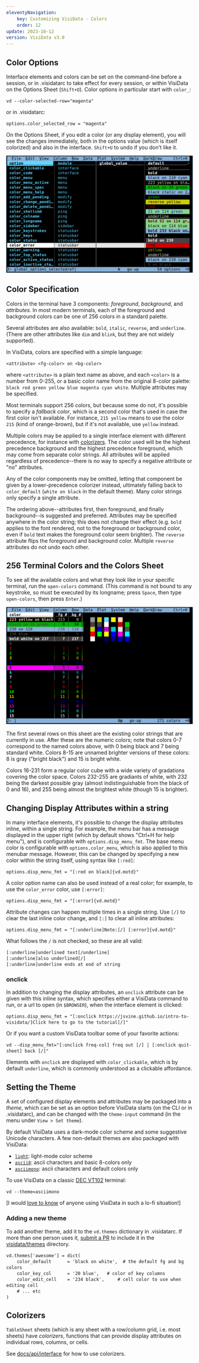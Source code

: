 ```yaml
---
eleventyNavigation:
    key: Customizing VisiData - Colors
    order: 12
update: 2023-10-12
version: VisiData v3.0
---
```


## Color Options

Interface elements and colors can be set on the command-line before a session, or in .visidatarc to take effect for every session, or within VisiData on the Options Sheet (`Shift+O`).  Color options in particular start with `color_`:

    vd --color-selected-row="magenta"

or in .visidatarc:

    options.color_selected_row = "magenta"

On the Options Sheet, if you edit a color (or any display element), you will see the changes immediately, both in the options value (which is itself colorized) and also in the interface.  `Shift+U` to undo if you don't like it.

![vd color options sheet](/docs/assets/vd-screenshot-options-colors.png)

## Color Specification

Colors in the terminal have 3 components: *foreground*, *background*, and *attributes*.
In most modern terminals, each of the foreground and background colors can be one of 256 colors in a standard palette.

Several attributes are also available: `bold`, `italic`, `reverse`, and `underline`.  (There are other attributes like `dim` and `blink`, but they are not widely supported).

In VisiData, colors are specified with a simple language:

    <attribute> <fg-color> on <bg-color>

where `<attribute>` is a plain text name as above, and each `<color>` is a number from 0-255, or a basic color name from the original 8-color palette: `black red green yellow blue magenta cyan white`.
Multiple attributes may be specified.

Most terminals support 256 colors, but because some do not, it's possible to specify a *fallback color*, which is a second color that's used in case the first color isn't available.
For instance, `215 yellow` means to use the color `215` (kind of orange-brown), but if it's not available, use `yellow` instead.

Multiple colors may be applied to a single interface element with different precedence, for instance with [colorizers](docs/api/interface).
The color used will be the highest precedence background and the highest precedence foreground, which may come from separate color strings.  All attributes will be applied regardless of precedence--there is no way to specify a negative attribute or "no" attributes.

Any of the color components may be omitted, letting that component be given by a lower-precedence colorizer instead, ultimately falling back to `color_default` (`white on black` in the default theme).
Many color strings only specify a single attribute.

The ordering above--attributes first, then foreground, and finally background--is suggested and preferred.
Attributes may be specified anywhere in the color string; this does not change their effect (e.g. `bold` applies to the font rendered, not to the foreground or background color, even if `bold` text makes the foreground color seem brighter).
The `reverse` attribute flips the foreground and background color.  Multiple `reverse` attributes do not undo each other.

## 256 Terminal Colors and the Colors Sheet

To see all the available colors and what they look like in your specific terminal, run the `open-colors` command.  (This command is not bound to any keystroke, so must be executed by its longname; press `Space`, then type `open-colors`, then press `Enter`.)

![vd open-colors](/docs/assets/vd-screenshot-colors-sheet.png)

The first several rows on this sheet are the existing color strings that are currently in use.
After these are the numeric colors; note that colors 0-7 correspond to the named colors above, with 0 being black and 7 being standard white.  Colors 8-15 are unnamed brighter versions of these colors: 8 is gray ("bright black") and 15 is bright white.

Colors 16-231 form a regular color cube with a wide variety of gradations covering the color space.
Colors 232-255 are gradiants of white, with 232 being the darkest possible gray (almost indistinguishable from the black of 0 and 16), and 255 being almost the brightest white (though 15 is brighter).

## Changing Display Attributes within a string

In many interface elements, it's possible to change the display attributes inline, within a single string.
For example, the menu bar has a message displayed in the upper right (which by default shows "Ctrl+H for help menu"), and is configurable with `options.disp_menu_fmt`.
The base menu color is configurable with `options.color_menu`, which is also applied to this menubar message.
However, this can be changed by specifying a new color within the string itself, using syntax like `[:red]`:

    options.disp_menu_fmt = "[:red on black]{vd.motd}"

A color option name can also be used instead of a real color; for example, to use the `color_error` color, use `[:error]`:

    options.disp_menu_fmt = "[:error]{vd.motd}"

Attribute changes can happen multiple times in a single string.
Use `[/]` to clear the last inline color change, and `[:]` to clear all inline attributes:

    options.disp_menu_fmt = "[:underline]Note:[/] [:error]{vd.motd}"

What follows the `/` is not checked, so these are all valid:

    [:underline]underlined text[/underline]
    [:underline]also underlined[/]
    [:underline]underline ends at end of string

### onclick

In addition to changing the display attributes, an `onclick` attribute can be given with this inline syntax, which specifies either a VisiData command to run, or a url to open (in `$BROWSER`), when the interface element is clicked:

    options.disp_menu_fmt = "[:onclick https://jsvine.github.io/intro-to-visidata/]Click here to go to the tutorial[/]"

Or if you want a custom VisiData toolbar some of your favorite actions:

    vd --disp_menu_fmt="[:onclick freq-col] freq out [/] | [:onclick quit-sheet] back [/]"

Elements with `onclick` are displayed with `color_clickable`, which is by default `underline`, which is commonly understood as a clickable affordance.

## Setting the Theme

A set of configured display elements and attributes may be packaged into a *theme*, which can be set as an option before VisiData starts (on the CLI or in .visidatarc), and can be changed with the `theme-input` command (in the menu under `View > Set theme`).

By default VisiData uses a dark-mode color scheme and some suggestive Unicode characters.
A few non-default themes are also packaged with VisiData:

- [`light`](https://github.com/saulpw/visidata/blob/develop/visidata/themes/light.py): light-mode color scheme
- [`ascii8`](https://github.com/saulpw/visidata/blob/develop/visidata/themes/ascii8.py): ascii characters and basic 8-colors only
- [`asciimono`](https://github.com/saulpw/visidata/blob/develop/visidata/themes/asciimono.py): ascii characters and default colors only

To use VisiData on a classic [DEC VT102](https://terminals-wiki.org/wiki/index.php/DEC_VT102) terminal:

    vd --theme=asciimono

[I would [love to know](https://github.com/saulpw/visidata/discussions/1533) of anyone using VisiData in such a lo-fi situation!]

### Adding a new theme

To add another theme, add it to the `vd.themes` dictionary in .visidatarc.
If more than one person uses it, [submit a PR](https://github.com/saulpw/visidata/pulls) to include it in the [visidata/themes](https://github.com/saulpw/visidata/tree/develop/visidata/themes) directory.

    vd.themes['awesome'] = dict(
        color_default      = 'black on white',  # the default fg and bg colors
        color_key_col      = '20 blue',   # color of key columns
        color_edit_cell    = '234 black',     # cell color to use when editing cell
        # ... etc
    )

## Colorizers

`TableSheet` sheets (which is any sheet with a row/column grid, i.e. most sheets) have *colorizers*, functions that can provide display attributes on individual rows, columns, or cells.

See [docs/api/interface](/docs/api/interface#colors) for how to use colorizers.

